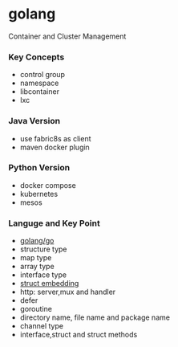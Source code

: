 # golang
Container and Cluster Management

### Key Concepts

- control group
- namespace
- libcontainer
- lxc

### Java Version

- use fabric8s as client 
- maven docker plugin


### Python Version

- docker compose
- kubernetes
- mesos


### Languge and Key Point

- [golang/go](https://github.com/golang/go)
- structure type
- map type
- array type
- interface type
- [struct embedding](https://github.com/luciotato/golang-notes/blob/master/OOP.md)
- http: server,mux and handler
- defer
- goroutine
- directory name, file name and package name
- channel type
- interface,struct and struct methods
